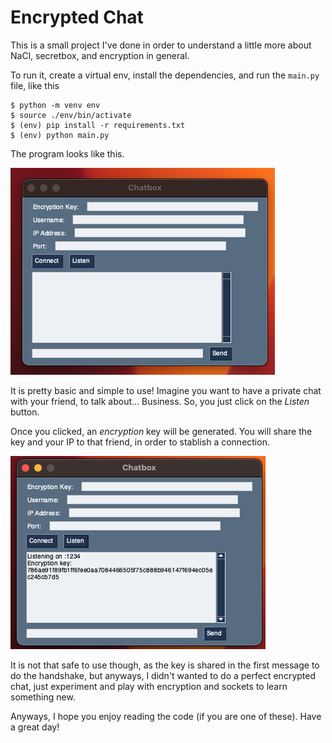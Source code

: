 # Encrypted Chat
This is a small project I've done in order to understand a little more about NaCl, secretbox, and encryption in general.

To run it, create a virtual env, install the dependencies, and run the `main.py` file, like this
```
$ python -m venv env
$ source ./env/bin/activate
$ (env) pip install -r requirements.txt
$ (env) python main.py
```

The program looks like this.

![First screenshot](image.png)

It is pretty basic and simple to use!
Imagine you want to have a private chat with your friend, to talk about... Business. So, you just click on the _Listen_ button.

Once you clicked, an _encryption_ key will be generated. You will share the key and your IP to that friend, in order to stablish a connection.

![Second screenshot](image-1.png)

It is not that safe to use though, as the key is shared in the first message to do the handshake, but anyways, I didn't wanted to do a perfect encrypted chat, just experiment and play with encryption and sockets to learn something new.

Anyways, I hope you enjoy reading the code (if you are one of these). Have a great day!
